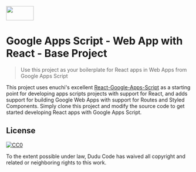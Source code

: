 <img width="75" height="39" src="https://i.imgur.com/39oZ4j9.png">

# Google Apps Script - Web App with React - Base Project
> Use this project as your boilerplate for React apps in Web Apps from Google Apps Script

This project uses enuchi's excellent [React-Google-Apps-Script](https://github.com/enuchi/React-Google-Apps-Script) as a starting point for developing apps scripts projects with support for React, and adds support for building Google Web Apps with support for Routes and Styled Components. Simply clone this project and modify the source code to get started developing React apps with Google Apps Script.

## License

[![CC0](https://licensebuttons.net/p/zero/1.0/88x31.png)](https://creativecommons.org/publicdomain/zero/1.0/)

To the extent possible under law, Dudu Code has waived all copyright and related or neighboring rights to this work.